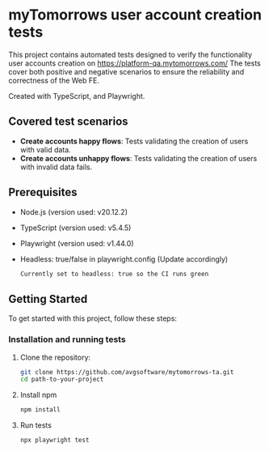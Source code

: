 # myTomorrows user account creation tests

This project contains automated tests designed to verify the functionality user accounts creation on https://platform-qa.mytomorrows.com/
The tests cover both positive and negative scenarios to ensure the reliability and correctness of the Web FE.

Created with TypeScript, and Playwright.

## Covered test scenarios

- **Create accounts happy flows**: Tests validating the creation of users with valid data.
- **Create accounts unhappy flows**: Tests validating the creation of users with invalid data fails.

## Prerequisites

- Node.js (version used: v20.12.2)
- TypeScript (version used: v5.4.5)
- Playwright (version used: v1.44.0)

- Headless: true/false in playwright.config (Update accordingly)
   ```bash
   Currently set to headless: true so the CI runs green

## Getting Started

To get started with this project, follow these steps:

### Installation and running tests

1. Clone the repository:
   ```bash
   git clone https://github.com/avgsoftware/mytomorrows-ta.git
   cd path-to-your-project
2. Install npm 
   ```bash
   npm install
3. Run tests
   ```bash
   npx playwright test
